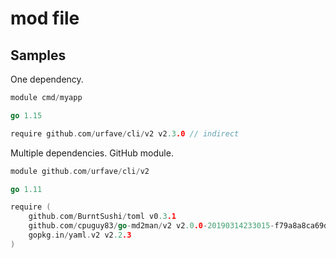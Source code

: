 # mod file


## Samples

One dependency.

```go
module cmd/myapp

go 1.15

require github.com/urfave/cli/v2 v2.3.0 // indirect
```

Multiple dependencies. GitHub module.

```go
module github.com/urfave/cli/v2

go 1.11

require (
	github.com/BurntSushi/toml v0.3.1
	github.com/cpuguy83/go-md2man/v2 v2.0.0-20190314233015-f79a8a8ca69d
	gopkg.in/yaml.v2 v2.2.3
)
```
